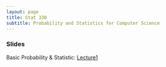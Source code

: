 ```yaml
---
layout: page
title: Stat 330
subtitle: Probability and Statistics for Computer Science  
---
```


### Slides
Basic Probability & Statistic: [Lecture1](https://mjohny.github.io/files/lecture1.pdf)
